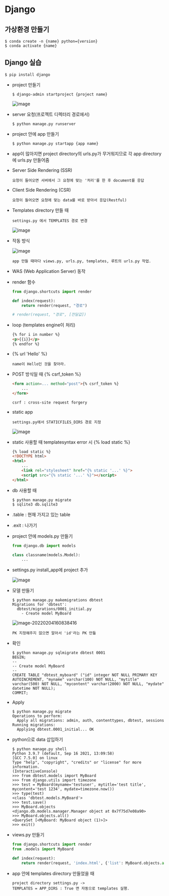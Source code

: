 # Django

## 가상환경 만들기

```
$ conda create -n {name} python={version}
$ conda activate {name}
```

## Django 실습

```
$ pip install django
```

- project 만들기

  ```
  $ django-admin startproject {project name}
  ```

  ![image](https://user-images.githubusercontent.com/87686562/152450714-556266ed-0bcb-4768-8e42-6cd3003bc98e.png)

- server 요청(프로젝트 디렉터리 경로에서)

  ```
  $ python manage.py runserver
  ```

- project 안에 app 만들기

  ```
  $ python manage.py startapp {app name}
  ```

- app이 많아지면 project directory의 urls.py가 무거워지므로 각 app directory에 urls.py 만들어줌

- Server Side Rendering (SSR)

  ```
  요청이 들어오면 서버에서 그 요청에 맞는 '처리'를 한 후 document를 응답
  ```

- Client Side Rendering (CSR)

  ```
  요청이 들어오면 요청에 맞는 data를 바로 받아서 응답(Restful)
  ```

- Templates directory 만들 때

  ```
  settings.py 에서 TEMPLATES 경로 변경
  ```

  ![image](https://user-images.githubusercontent.com/87686562/152470094-3fb9baed-5129-4e60-bca2-d8cbf4969f43.png)

- 작동 방식

  ![image](https://user-images.githubusercontent.com/87686562/152470177-35e896d4-bd44-4ef6-86b7-84e6ad14bdef.png)

  ```
  app 만들 때마다 views.py, urls.py, templates, 루트의 urls.py 작업.
  ```

- WAS (Web Application Server) 동작

- render 함수

  ```python
  from django.shortcuts import render
  
  def index(request):
      return render(request, "경로")
  
  # render(request, "경로", [전달값])
  ```

- loop (templates engine이 처리)

  ```html
  {% for i in number %}
  <p>{{i}}</p>
  {% endfor %}
  ```

- {% url 'Hello' %}

  ```
  name이 Hello인 것을 찾아라.
  ```

- POST 방식일 때 {% csrf_token %}

  ```html
  <form action=... method="post">{% csrf_token %}
      ...
  </form>
  ```

  ```
  csrf : cross-site request forgery
  ```

- static app

  ```
  settings.py에서 STATICFILES_DIRS 경로 지정
  ```

  ![image](https://user-images.githubusercontent.com/87686562/152479189-d8fc07fb-e4de-4126-aab9-cf2ac96f6744.png)

- static 사용할 때 templatesyntax error 시 {% load static %}

  ```html
  {% load static %}
  <!DOCTYPE html>
  <html>
      ...
      <link rel="stylesheet" href="{% static '...' %}">
      <script src="{% static '...' %}"></script>
  </html>
  ```

- db 사용할 때

  ```
  $ python manage.py migrate
  $ sqlite3 db.sqlite3
  ```

- .table : 현재 가지고 있는 table

- .exit : 나가기

- project 안에 models.py 만들기

  ```python
  from django.db import models
  
  class classname(models.Model):
      ...
  ```

- settings.py install_app에 project 추가

  ![image](https://user-images.githubusercontent.com/87686562/152486318-6c012e06-0524-4642-870a-cf232101be4b.png)

- 모델 만들기

  ```
  $ python manage.py makemigrations dbtest
  Migrations for 'dbtest':
    dbtest/migrations/0001_initial.py
      - Create model MyBoard
  ```

  ![image-20220204160838416](/home/jngmk/.config/Typora/typora-user-images/image-20220204160838416.png)

  ```
  PK 지정해주지 않으면 알아서 'id'라는 PK 만듦
  ```

- 확인

  ```
  $ python manage.py sqlmigrate dbtest 0001
  BEGIN;
  --
  -- Create model MyBoard
  --
  CREATE TABLE "dbtest_myboard" ("id" integer NOT NULL PRIMARY KEY AUTOINCREMENT, "myname" varchar(100) NOT NULL, "mytitle" varchar(500) NOT NULL, "mycontent" varchar(2000) NOT NULL, "mydate" datetime NOT NULL);
  COMMIT;
  ```

- Apply

  ```
  $ python manage.py migrate
  Operations to perform:
    Apply all migrations: admin, auth, contenttypes, dbtest, sessions
  Running migrations:
    Applying dbtest.0001_initial... OK
  ```

- python으로 data 삽입하기

  ```
  $ python manage.py shell
  Python 3.9.7 (default, Sep 16 2021, 13:09:58) 
  [GCC 7.5.0] on linux
  Type "help", "copyright", "credits" or "license" for more information.
  (InteractiveConsole)
  >>> from dbtest.models import MyBoard
  >>> from django.utils import timezone
  >>> test = MyBoard(myname='testuser', mytitle='test title', mycontent='test 1234', mydate=timezone.now())
  >>> type(test)
  <class 'dbtest.models.MyBoard'>
  >>> test.save()
  >>> MyBoard.objects
  <django.db.models.manager.Manager object at 0x7f75d7e08a90>
  >>> MyBoard.objects.all()
  <QuerySet [<MyBoard: MyBoard object (1)>]>
  >>> exit()
  ```

- views.py 만들기

  ```python
  from django.shortcuts import render
  from .models import MyBoard
  
  def index(request):
      return render(request, 'index.html', {'list': MyBoard.objects.all()})
  ```

- app 안에 templates directory 만들었을 때

  ```
  project directory settings.py ->
  TEMPLATES = APP_DIRS : True 면 자동으로 templates 실행.
  ```

  

  
